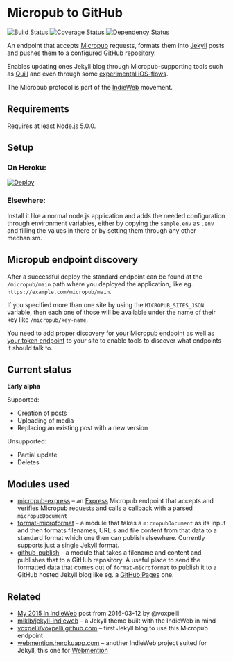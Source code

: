 # Micropub to GitHub

[![Build Status](https://travis-ci.org/voxpelli/webpage-micropub-to-github.svg?branch=master)](https://travis-ci.org/voxpelli/webpage-micropub-to-github)
[![Coverage Status](https://coveralls.io/repos/voxpelli/webpage-micropub-to-github/badge.svg)](https://coveralls.io/r/voxpelli/webpage-micropub-to-github)
[![Dependency Status](https://gemnasium.com/voxpelli/webpage-micropub-to-github.svg)](https://gemnasium.com/voxpelli/webpage-micropub-to-github)

An endpoint that accepts [Micropub](http://micropub.net/) requests, formats them into [Jekyll](http://jekyllrb.com/) posts and pushes them to a configured GitHub repository.

Enables updating ones Jekyll blog through Micropub-supporting tools such as [Quill](https://quill.p3k.io/) and even through some [experimental iOS-flows](https://www.youtube.com/watch?v=CBPmSpD2jN4).

The Micropub protocol is part of the [IndieWeb](https://indieweb.org/) movement.

## Requirements

Requires at least Node.js 5.0.0.

## Setup

### On Heroku:

[![Deploy](https://www.herokucdn.com/deploy/button.svg)](https://heroku.com/deploy?template=https://github.com/voxpelli/webpage-micropub-to-github)

### Elsewhere:

Install it like a normal node.js application and adds the needed configuration through environment variables, either by copying the `sample.env` as `.env` and filling the values in there or by setting them through any other mechanism.

## Micropub endpoint discovery

After a successful deploy the standard endpoint can be found at the `/micropub/main` path where you deployed the application, like eg. `https://example.com/micropub/main`.

If you specified more than one site by using the `MICROPUB_SITES_JSON` variable, then each one of those will be available under the name of their key like `/micropub/key-name`.

You need to add proper discovery for [your Micropub endpoint](https://indieweb.org/micropub#Endpoint_Discovery) as well as [your token endpoint](https://indieweb.org/obtaining-an-access-token#Discovery) to your site to enable tools to discover what endpoints it should talk to.

## Current status

**Early alpha**

Supported:

* Creation of posts
* Uploading of media
* Replacing an existing post with a new version

Unsupported:

* Partial update
* Deletes

## Modules used

* [micropub-express](https://github.com/voxpelli/node-micropub-express) – an [Express](http://expressjs.com/) Micropub endpoint that accepts and verifies Micropub requests and calls a callback with a parsed `micropubDocument`
* [format-microformat](https://github.com/voxpelli/node-format-microformat) – a module that takes a `micropubDocument` as its input and then formats filenames, URL:s and file content from that data to a standard format which one then can publish elsewhere. Currently supports just a single Jekyll format.
* [github-publish](https://github.com/voxpelli/node-github-publish) – a module that takes a filename and content and publishes that to a GitHub repository. A useful place to send the formatted data that comes out of `format-microformat` to publish it to a GitHub hosted Jekyll blog like eg. a [GitHub Pages](https://pages.github.com/) one.

## Related

* [My 2015 in IndieWeb](http://voxpelli.com/2016/03/my-2015-in-indieweb/) post from 2016-03-12 by @voxpelli
* [miklb/jekyll-indieweb](https://github.com/miklb/jekyll-indieweb) – a Jekyll theme built with the IndieWeb in mind
* [voxpelli/voxpelli.github.com](https://github.com/voxpelli/voxpelli.github.com) – first Jekyll blog to use this Micropub endpoint
* [webmention.herokuapp.com](https://webmention.herokuapp.com/) – another IndieWeb project suited for Jekyll, this one for [Webmention](https://indieweb.org/webmention)
